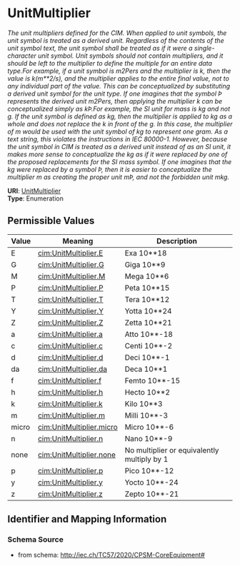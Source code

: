 # UnitMultiplier




_The unit multipliers defined for the CIM.  When applied to unit symbols, the unit symbol is treated as a derived unit. Regardless of the contents of the unit symbol text, the unit symbol shall be treated as if it were a single-character unit symbol. Unit symbols should not contain multipliers, and it should be left to the multiplier to define the multiple for an entire data type.For example, if a unit symbol is m2Pers and the multiplier is k, then the value is k(m**2/s), and the multiplier applies to the entire final value, not to any individual part of the value. This can be conceptualized by substituting a derived unit symbol for the unit type. If one imagines that the symbol Þ represents the derived unit m2Pers, then applying the multiplier k can be conceptualized simply as kÞ.For example, the SI unit for mass is kg and not g.  If the unit symbol is defined as kg, then the multiplier is applied to kg as a whole and does not replace the k in front of the g. In this case, the multiplier of m would be used with the unit symbol of kg to represent one gram.  As a text string, this violates the instructions in IEC 80000-1. However, because the unit symbol in CIM is treated as a derived unit instead of as an SI unit, it makes more sense to conceptualize the kg as if it were replaced by one of the proposed replacements for the SI mass symbol. If one imagines that the kg were replaced by a symbol Þ, then it is easier to conceptualize the multiplier m as creating the proper unit mÞ, and not the forbidden unit mkg._



**URI**: [UnitMultiplier](UnitMultiplier)<br />
**Type**: Enumeration

## Permissible Values

| Value | Meaning | Description |
| --- | --- | --- |
| E | [cim:UnitMultiplier.E](http://iec.ch/TC57/CIM100#UnitMultiplier.E) | Exa 10**18 |
| G | [cim:UnitMultiplier.G](http://iec.ch/TC57/CIM100#UnitMultiplier.G) | Giga 10**9 |
| M | [cim:UnitMultiplier.M](http://iec.ch/TC57/CIM100#UnitMultiplier.M) | Mega 10**6 |
| P | [cim:UnitMultiplier.P](http://iec.ch/TC57/CIM100#UnitMultiplier.P) | Peta 10**15 |
| T | [cim:UnitMultiplier.T](http://iec.ch/TC57/CIM100#UnitMultiplier.T) | Tera 10**12 |
| Y | [cim:UnitMultiplier.Y](http://iec.ch/TC57/CIM100#UnitMultiplier.Y) | Yotta 10**24 |
| Z | [cim:UnitMultiplier.Z](http://iec.ch/TC57/CIM100#UnitMultiplier.Z) | Zetta 10**21 |
| a | [cim:UnitMultiplier.a](http://iec.ch/TC57/CIM100#UnitMultiplier.a) | Atto 10**-18 |
| c | [cim:UnitMultiplier.c](http://iec.ch/TC57/CIM100#UnitMultiplier.c) | Centi 10**-2 |
| d | [cim:UnitMultiplier.d](http://iec.ch/TC57/CIM100#UnitMultiplier.d) | Deci 10**-1 |
| da | [cim:UnitMultiplier.da](http://iec.ch/TC57/CIM100#UnitMultiplier.da) | Deca 10**1 |
| f | [cim:UnitMultiplier.f](http://iec.ch/TC57/CIM100#UnitMultiplier.f) | Femto 10**-15 |
| h | [cim:UnitMultiplier.h](http://iec.ch/TC57/CIM100#UnitMultiplier.h) | Hecto 10**2 |
| k | [cim:UnitMultiplier.k](http://iec.ch/TC57/CIM100#UnitMultiplier.k) | Kilo 10**3 |
| m | [cim:UnitMultiplier.m](http://iec.ch/TC57/CIM100#UnitMultiplier.m) | Milli 10**-3 |
| micro | [cim:UnitMultiplier.micro](http://iec.ch/TC57/CIM100#UnitMultiplier.micro) | Micro 10**-6 |
| n | [cim:UnitMultiplier.n](http://iec.ch/TC57/CIM100#UnitMultiplier.n) | Nano 10**-9 |
| none | [cim:UnitMultiplier.none](http://iec.ch/TC57/CIM100#UnitMultiplier.none) | No multiplier or equivalently multiply by 1 |
| p | [cim:UnitMultiplier.p](http://iec.ch/TC57/CIM100#UnitMultiplier.p) | Pico 10**-12 |
| y | [cim:UnitMultiplier.y](http://iec.ch/TC57/CIM100#UnitMultiplier.y) | Yocto 10**-24 |
| z | [cim:UnitMultiplier.z](http://iec.ch/TC57/CIM100#UnitMultiplier.z) | Zepto 10**-21 |








## Identifier and Mapping Information







### Schema Source


* from schema: http://iec.ch/TC57/2020/CPSM-CoreEquipment#




